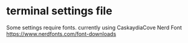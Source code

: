 # terminal settings file

Some settings require fonts.
currently using CaskaydiaCove Nerd Font
https://www.nerdfonts.com/font-downloads
